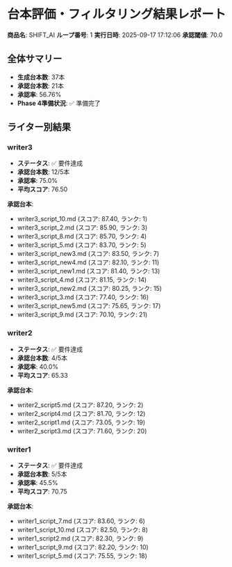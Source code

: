 # 台本評価・フィルタリング結果レポート

**商品名**: SHIFT_AI
**ループ番号**: 1
**実行日時**: 2025-09-17 17:12:06
**承認閾値**: 70.0

## 全体サマリー

- **生成台本数**: 37本
- **承認台本数**: 21本
- **承認率**: 56.76%
- **Phase 4準備状況**: ✅ 準備完了

## ライター別結果

### writer3

- **ステータス**: ✅ 要件達成
- **承認台本数**: 12/5本
- **承認率**: 75.0%
- **平均スコア**: 76.50

**承認台本**:
- writer3_script_10.md (スコア: 87.40, ランク: 1)
- writer3_script_2.md (スコア: 85.90, ランク: 3)
- writer3_script_8.md (スコア: 85.70, ランク: 4)
- writer3_script_5.md (スコア: 83.70, ランク: 5)
- writer3_script_new3.md (スコア: 83.50, ランク: 7)
- writer3_script_new4.md (スコア: 82.10, ランク: 11)
- writer3_script_new1.md (スコア: 81.40, ランク: 13)
- writer3_script_4.md (スコア: 81.15, ランク: 14)
- writer3_script_new2.md (スコア: 80.25, ランク: 15)
- writer3_script_3.md (スコア: 77.40, ランク: 16)
- writer3_script_new5.md (スコア: 75.65, ランク: 17)
- writer3_script_9.md (スコア: 70.10, ランク: 21)

### writer2

- **ステータス**: ✅ 要件達成
- **承認台本数**: 4/5本
- **承認率**: 40.0%
- **平均スコア**: 65.33

**承認台本**:
- writer2_script5.md (スコア: 87.20, ランク: 2)
- writer2_script4.md (スコア: 81.70, ランク: 12)
- writer2_script1.md (スコア: 73.05, ランク: 19)
- writer2_script3.md (スコア: 71.60, ランク: 20)

### writer1

- **ステータス**: ✅ 要件達成
- **承認台本数**: 5/5本
- **承認率**: 45.5%
- **平均スコア**: 70.75

**承認台本**:
- writer1_script_7.md (スコア: 83.60, ランク: 6)
- writer1_script_10.md (スコア: 82.50, ランク: 8)
- writer1_script2.md (スコア: 82.30, ランク: 9)
- writer1_script_9.md (スコア: 82.20, ランク: 10)
- writer1_script_5.md (スコア: 75.55, ランク: 18)
